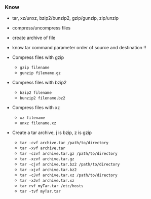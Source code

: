 ### Know
* tar, xz/unxz, bzip2/bunzip2, gzip/gunzip, zip/unzip
* compress/uncompress files 
* create archive of file
* know tar command parameter order of source and destination !!


* Compress files with gzip
    * `gzip filename`
    * `gunzip filename.gz`
* Compress files with bzip2
    * `bzip2 filename`
    * `bunzip2 filename.bz2`
* Compress files with xz
    * `xz filename`
    * `unxz filename.xz`
* Create a tar archive, j is bzip, z is gzip
    * `tar -cvf archive.tar /path/to/directory`
    * `tar -xvf archive.tar`
    * `tar -czvf archive.tar.gz /path/to/directory`
    * `tar -xzvf archive.tar.gz`
    * `tar -cjvf archive.tar.bz2 /path/to/directory`
    * `tar -xjvf archive.tar.bz2`
    * `tar -cJvf archive.tar.xz /path/to/directory`
    * `tar -xJvf archive.tar.xz`
    * `tar rvf myTar.tar /etc/hosts`
    * `tar -tvf myTar.tar`
